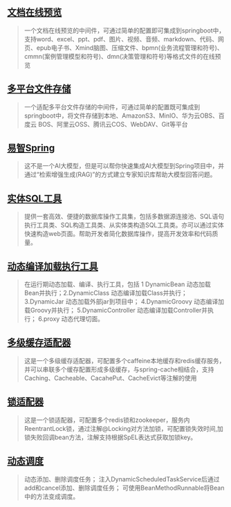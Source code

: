 ## [文档在线预览](https://gitee.com/wb04307201/file-preview-spring-boot-starter)
> 一个文档在线预览的中间件，可通过简单的配置即可集成到springboot中，支持word、excel、ppt、pdf、图片、视频、音频、markdown、代码、网页、epub电子书、Xmind脑图、压缩文件、bpmn(业务流程管理和符号)、cmmn(案例管理模型和符号)、dmn(决策管理和符号)等格式文件的在线预览

## [多平台文件存储](https://gitee.com/wb04307201/file-storage-spring-boot-starter)
> 一个适配多平台文件存储的中间件，可通过简单的配置既可集成到springboot中，将文件存储到本地、AmazonS3、MinIO、华为云OBS、百度云 BOS、阿里云OSS、腾讯云COS、WebDAV、Git等平台

## [易智Spring](https://gitee.com/wb04307201/easy-ai-spring-boot-starter)
> 这不是一个AI大模型，但是可以帮你快速集成AI大模型到Spring项目中，并通过“检索增强生成(RAG)”的方式建立专家知识库帮助大模型回答问题。

## [实体SQL工具](https://gitee.com/wb04307201/sql-util)
> 提供一套高效、便捷的数据库操作工具集，包括多数据源连接池、SQL语句执行工具类、SQL构造工具类、从实体类构造SQL工具类。亦可以通过实体快速构造web页面。帮助开发者简化数据库操作，提高开发效率和代码质量。

## [动态编译加载执行工具](https://gitee.com/wb04307201/loader-util)
> 在运行期动态加载、编译、执行工具，包括 1 DynamicBean 动态加载Bean并执行；2.DynamicClass 动态编译加载Class并执行；3.DynamicJar 动态加载外部jar到项目中； 4.DynamicGroovy 动态编译加载Groovy并执行； 5.DynamicController 动态编译加载Controller并执行； 6.proxy 动态代理切面。

## [多级缓存适配器](https://gitee.com/wb04307201/multi-level-cache-spring-boot-starter)
> 这是一个多级缓存适配器，可配置多个caffeine本地缓存和redis缓存服务，并可以串联多个缓存配置形成多级缓存，与spring-cache相结合，支持Caching、Cacheable、CacahePut、CacheEvict等注解的使用

## [锁适配器](https://gitee.com/wb04307201/lock-spring-boot-starter)
> 这是一个锁适配器，可配置多个redis锁和zookeeper，服务内ReentrantLock锁，通过注解@Locking对方法加锁，可配置锁失效时间,加锁失败回调bean方法，注解支持根据SpEL表达式获取加锁key。

## [动态调度](https://gitee.com/wb04307201/dynamic-schedule-spring-boot-starter)
> 动态添加、删除调度任务； 注入DynamicScheduledTaskService后通过add和cancel添加、删除调度任务； 可使用BeanMethodRunnable将Bean中的方法变成调度。